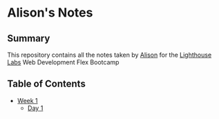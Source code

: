 # Alison's Notes
## Summary
This repository contains all the notes taken by [Alison](https://github.com/alisonharman/lighthouse-web-notes) for the [Lighthouse Labs](https://www.lighthouselabs.ca/) Web Development Flex Bootcamp
## Table of Contents
* [Week 1](/Week_1)
  * [Day 1](/Week_1/Day_1)